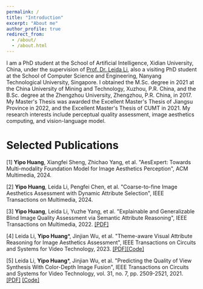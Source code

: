 ```yaml
---
permalink: /
title: "Introduction"
excerpt: "About me"
author_profile: true
redirect_from: 
  - /about/
  - /about.html
---
```


I am a PhD student at the School of Artificial Intelligence, Xidian University, China, under the supervision of [Prof. Dr. Leida Li](https://web.xidian.edu.cn/ldli/), also a visiting PhD student at the School of Computer Science and Engineering, Nanyang Technological University, Singapore. I obtained the M.Sc. degree in 2021 at the China University of Mining and Technology, Xuzhou, P.R. China, and the B.Sc. degree at the Zhengzhou University, Zhengzhou, P.R. China, in 2017. My Master's Thesis was awarded the Excellent Master's Thesis of Jiangsu Province in 2022, and the Excellent Master's Thesis of CUMT in 2021. My research interests include perceptual quality assessment, image aesthetics computing, and vision-language model.

Selected Publications
======

[1] **Yipo Huang**, Xiangfei Sheng, Zhichao Yang, et al. "AesExpert: Towards Multi-modality Foundation Model for Image Aesthetics Perception", ACM Multimedia, 2024.

[2] **Yipo Huang**, Leida Li, Pengfei Chen, et al. "Coarse-to-fine Image Aesthetics Assessment with Dynamic Attribute Selection", IEEE Transactions on Multimedia, 2024.

[3] **Yipo Huang**, Leida Li, Yuzhe Yang, et al. "Explainable and Generalizable Blind Image Quality Assessment via Semantic Attribute Reasoning", IEEE Transactions on Multimedia, 2022. [[PDF]](https://yipoh.github.io/files/TMM2022_SARQUE.pdf)

[4] Leida Li, **Yipo Huang***, Jinjian Wu, et al. "Theme-aware Visual Attribute Reasoning for Image Aesthetics Assessment", IEEE Transactions on Circuits and Systems for Video Technology, 2023. [[PDF]](https://yipoh.github.io/files/TCSVT2023_TAVAR.pdf)[[Code]](https://github.com/yipoh/TAVAR)

[5] Leida Li, **Yipo Huang***, Jinjian Wu, et al. "Predicting the Quality of View Synthesis With Color-Depth Image Fusion", IEEE Transactions on Circuits and Systems for Video Technology, vol. 31, no. 7, pp. 2509-2521, 2021. [[PDF]](https://yipoh.github.io/files/TCSVT2021_CODIF.pdf) [[Code]](https://github.com/yipoh/CODIF)



